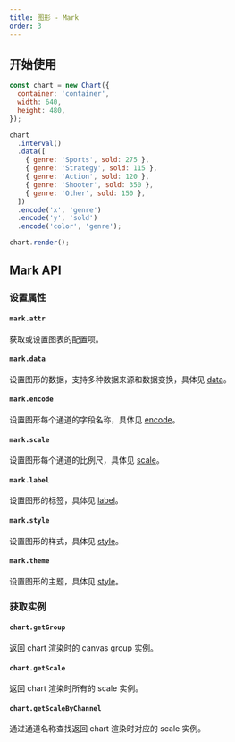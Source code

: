 ```yaml
---
title: 图形 - Mark
order: 3
---
```


## 开始使用

```js
const chart = new Chart({
  container: 'container',
  width: 640,
  height: 480,
});

chart
  .interval()
  .data([
    { genre: 'Sports', sold: 275 },
    { genre: 'Strategy', sold: 115 },
    { genre: 'Action', sold: 120 },
    { genre: 'Shooter', sold: 350 },
    { genre: 'Other', sold: 150 },
  ])
  .encode('x', 'genre')
  .encode('y', 'sold')
  .encode('color', 'genre');

chart.render();
```

## Mark API

### 设置属性

#### `mark.attr`

获取或设置图表的配置项。

#### `mark.data`

设置图形的数据，支持多种数据来源和数据变换，具体见 [data](/api/data/overview)。

#### `mark.encode`

设置图形每个通道的字段名称，具体见 [encode](/api/encode/overview)。

#### `mark.scale`

设置图形每个通道的比例尺，具体见 [scale](/api/scale/overview)。

#### `mark.label`

设置图形的标签，具体见 [label](/api/label/overview)。

#### `mark.style`

设置图形的样式，具体见 [style](/api/style/overview)。

#### `mark.theme`

设置图形的主题，具体见 [style](/api/theme/overview)。

### 获取实例

#### `chart.getGroup`

返回 chart 渲染时的 canvas group 实例。

#### `chart.getScale`

返回 chart 渲染时所有的 scale 实例。

#### `chart.getScaleByChannel`

通过通道名称查找返回 chart 渲染时对应的 scale 实例。
